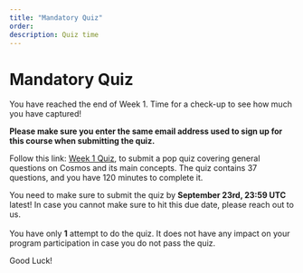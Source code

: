 ```yaml
---
title: "Mandatory Quiz"
order:
description: Quiz time
---
```


# Mandatory Quiz

You have reached the end of Week 1. Time for a check-up to see how much you have captured!

**Please make sure you enter the same email address used to sign up for this course when submitting the quiz.**

Follow this link: [Week 1 Quiz](https://hr.gs/ida-c2-week1-quiz), to submit a pop quiz covering general questions on Cosmos and its main concepts. The quiz contains 37 questions, and you have 120 minutes to complete it.

<HighlightBox type="note">

You need to make sure to submit the quiz by **September 23rd, 23:59 UTC** latest! In case you cannot make sure to hit this due date, please reach out to us.
<br></br>
You have only **1** attempt to do the quiz. It does not have any impact on your program participation in case you do not pass the quiz.

</HighlightBox>

Good Luck!

